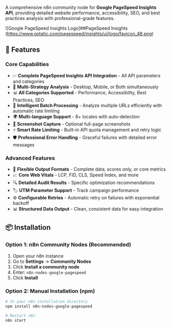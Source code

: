 A comprehensive n8n community node for **Google PageSpeed Insights API**, providing detailed website performance, accessibility, SEO, and best practices analysis with professional-grade features.

![Google PageSpeed Insights Logo]##PageSpeed Insights (https://www.gstatic.com/pagespeed/insights/ui/logo/favicon_48.png)

## 🚀 Features

### Core Capabilities
- ✅ **Complete PageSpeed Insights API Integration** - All API parameters and categories
- 📱 **Multi-Strategy Analysis** - Desktop, Mobile, or Both simultaneously  
- 📊 **All Categories Supported** - Performance, Accessibility, Best Practices, SEO
- 🔄 **Intelligent Batch Processing** - Analyze multiple URLs efficiently with automatic rate limiting
- 🌍 **Multi-language Support** - 8+ locales with auto-detection
- 📸 **Screenshot Capture** - Optional full-page screenshots
- ⚡ **Smart Rate Limiting** - Built-in API quota management and retry logic
- 🛡️ **Professional Error Handling** - Graceful failures with detailed error messages

### Advanced Features
- 🎯 **Flexible Output Formats** - Complete data, scores only, or core metrics
- 📈 **Core Web Vitals** - LCP, FID, CLS, Speed Index, and more
- 🔍 **Detailed Audit Results** - Specific optimization recommendations
- 🏷️ **UTM Parameter Support** - Track campaign performance
- ⚙️ **Configurable Retries** - Automatic retry on failures with exponential backoff
- 📊 **Structured Data Output** - Clean, consistent data for easy integration

## 📦 Installation

### Option 1: n8n Community Nodes (Recommended)
1. Open your n8n instance
2. Go to **Settings** → **Community Nodes**
3. Click **Install a community node**
4. Enter: `n8n-nodes-google-pagespeed`
5. Click **Install**

### Option 2: Manual Installation (npm)
```bash
# In your n8n installation directory
npm install n8n-nodes-google-pagespeed

# Restart n8n
n8n start